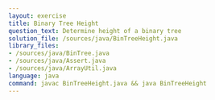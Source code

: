 ```yaml
---
layout: exercise
title: Binary Tree Height
question_text: Determine height of a binary tree
solution_file: /sources/java/BinTreeHeight.java
library_files:
- /sources/java/BinTree.java
- /sources/java/Assert.java
- /sources/java/ArrayUtil.java
language: java
command: javac BinTreeHeight.java && java BinTreeHeight
---
```

